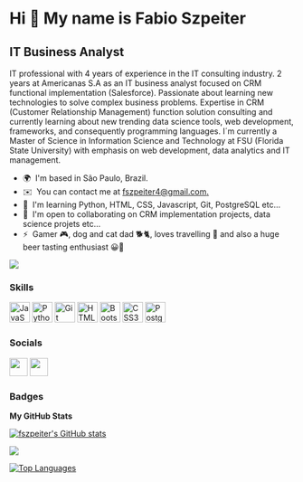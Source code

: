 Hi 👋 My name is Fabio Szpeiter
===============================

IT Business Analyst
-------------------

IT professional with 4 years of experience in the IT consulting industry. 2 years at Americanas S.A as an IT business analyst focused on CRM functional implementation (Salesforce). Passionate about learning new technologies to solve complex business problems. Expertise in CRM (Customer Relationship Management) function solution consulting and currently learning about new trending data science tools, web development, frameworks, and consequently programming languages. I´m currently a Master of Science in Information Science and Technology at FSU (Florida State University) with emphasis on web development, data analytics and IT management.

* 🌍  I'm based in São Paulo, Brazil.
* ✉️  You can contact me at [fszpeiter4@gmail.com.](mailto:fszpeiter4@gmail.com.)
* 🧠  I'm learning Python, HTML, CSS, Javascript, Git, PostgreSQL etc...
* 🤝  I'm open to collaborating on CRM implementation projects, data science projets etc...
* ⚡  Gamer 🎮, dog and cat dad 🐕🐈, loves travelling 🛫 and also a huge beer tasting enthusiast 😀🍺

<a href="https://www.github.com/fszpeiter" target="_blank" rel="noreferrer"><img
src="https://img.shields.io/github/followers/fszpeiter?logo=github&style=for-the-badge&color=3382ed&labelColor=27272a" /></a>

### Skills


<p align="left">
<a href="https://developer.mozilla.org/en-US/docs/Web/JavaScript" target="_blank" rel="noreferrer"><img src="https://raw.githubusercontent.com/danielcranney/readme-generator/main/public/icons/skills/javascript-colored.svg" width="36" height="36" alt="JavaScript" /></a>
<a href="https://www.python.org/" target="_blank" rel="noreferrer"><img src="https://raw.githubusercontent.com/danielcranney/readme-generator/main/public/icons/skills/python-colored.svg" width="36" height="36" alt="Python" /></a>
<a href="https://git-scm.com/" target="_blank" rel="noreferrer"><img src="https://raw.githubusercontent.com/danielcranney/readme-generator/main/public/icons/skills/git-colored.svg" width="36" height="36" alt="Git" /></a>
<a href="https://developer.mozilla.org/en-US/docs/Glossary/HTML5" target="_blank" rel="noreferrer"><img src="https://raw.githubusercontent.com/danielcranney/readme-generator/main/public/icons/skills/html5-colored.svg" width="36" height="36" alt="HTML5" /></a>
<a href="https://getbootstrap.com/" target="_blank" rel="noreferrer"><img src="https://raw.githubusercontent.com/danielcranney/readme-generator/main/public/icons/skills/bootstrap-colored.svg" width="36" height="36" alt="Bootstrap" /></a>
<a href="https://www.w3.org/TR/CSS/#css" target="_blank" rel="noreferrer"><img src="https://raw.githubusercontent.com/danielcranney/readme-generator/main/public/icons/skills/css3-colored.svg" width="36" height="36" alt="CSS3" /></a>
<a href="https://www.postgresql.org/" target="_blank" rel="noreferrer"><img src="https://raw.githubusercontent.com/danielcranney/readme-generator/main/public/icons/skills/postgresql-colored.svg" width="36" height="36" alt="PostgreSQL" /></a>
</p>


### Socials

<p align="left"> <a href="https://www.github.com/fszpeiter" target="_blank" rel="noreferrer"><img src="https://raw.githubusercontent.com/danielcranney/readme-generator/main/public/icons/socials/github.svg" width="32" height="32" /></a> <a href="https://www.linkedin.com/in/fabiobszpeiter" target="_blank" rel="noreferrer"><img src="https://raw.githubusercontent.com/danielcranney/readme-generator/main/public/icons/socials/linkedin.svg" width="32" height="32" /></a></p>

### Badges

<b>My GitHub Stats</b>

<a href="http://www.github.com/fszpeiter"><img src="https://github-readme-stats.vercel.app/api?username=fszpeiter&show_icons=true&hide=&count_private=true&title_color=ef4444&text_color=ffffff&icon_color=3382ed&bg_color=27272a&hide_border=true&show_icons=true" alt="fszpeiter's GitHub stats" /></a>

<a href="http://www.github.com/fszpeiter"><img src="https://github-readme-streak-stats.herokuapp.com/?user=fszpeiter&stroke=ffffff&background=27272a&ring=ef4444&fire=ef4444&currStreakNum=ffffff&currStreakLabel=ef4444&sideNums=ffffff&sideLabels=ffffff&dates=ffffff&hide_border=true" /></a>

<a href="https://github.com/fszpeiter" align="left"><img src="https://github-readme-stats.vercel.app/api/top-langs/?username=fszpeiter&langs_count=10&title_color=ef4444&text_color=ffffff&icon_color=3382ed&bg_color=27272a&hide_border=true&locale=en&custom_title=Top%20%Languages" alt="Top Languages" /></a>
